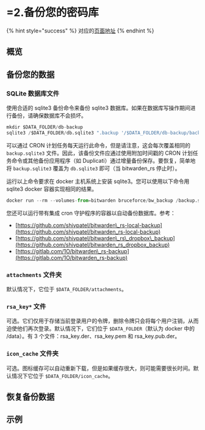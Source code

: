 # =2.备份您的密码库

{% hint style="success" %}
对应的[页面地址](https://github.com/dani-garcia/bitwarden_rs/wiki/Backing-up-your-vault)
{% endhint %}

## 概览 <a id="overview"></a>

## 备份您的数据 <a id="backing-up-data"></a>

### SQLite 数据库文件 <a id="sqlite-database-files"></a>

使用合适的 sqlite3 备份命令来备份 sqlite3 数据库。如果在数据库写操作期间进行备份，请确保数据库不会损坏。

```python
mkdir $DATA_FOLDER/db-backup
sqlite3 /$DATA_FOLDER/db.sqlite3 ".backup '/$DATA_FOLDER/db-backup/backup.sqlite3'"
```

可以通过 CRON 计划任务每天运行此命令，但是请注意，这会每次覆盖相同的 `backup.sqlite3` 文件。因此，该备份文件应通过使用附加时间戳的 CRON 计划任务命令或其他备份应用程序（如 Duplicati）通过增量备份保存。要恢复，简单地将 `backup.sqlite3` 覆盖为 `db.sqlite3` 即可（当 bitwarden\_rs 停止时）。

运行以上命令要求在 docker 主机系统上安装 sqlite3。您可以使用以下命令用 sqlite3 docker 容器实现相同的结果。

```python
docker run --rm --volumes-from=bitwarden bruceforce/bw_backup /backup.sh
```

您还可以运行带有集成 cron 守护程序的容器以自动备份数据库。参考：

* [https://github.com/shivpatel/bitwarden\_rs-local-backup](https://github.com/shivpatel/bitwarden_rs-local-backup)
* [https://github.com/shivpatel/bitwarden\_rs\_dropbox\_backup](https://github.com/shivpatel/bitwarden_rs_dropbox_backup)
* [https://gitlab.com/1O/bitwarden\_rs-backup](https://gitlab.com/1O/bitwarden_rs-backup)

### `attachments` 文件夹 <a id="the-attachments-folder"></a>

默认情况下，它位于 `$DATA_FOLDER/attachments`。

### `rsa_key*` 文件 <a id="the-rsa_key-files"></a>

可选。它们仅用于存储当前登录用户的令牌，删除令牌只会将每个用户注销，从而迫使他们再次登录。默认情况下，它们位于 `$DATA_FOLDER`（默认为 docker 中的 /data）。有 3 个文件：rsa\_key.der、rsa\_key.pem 和 rsa\_key.pub.der。

### `icon_cache` 文件夹 <a id="the-icon_cache-dir"></a>

可选。图标缓存可以自动重新下载，但是如果缓存很大，则可能需要很长时间。默认情况下它位于 `$DATA_FOLDER/icon_cache`。

## 恢复备份数据 <a id="restoring-backup-data"></a>

## 示例 <a id="examples"></a>

